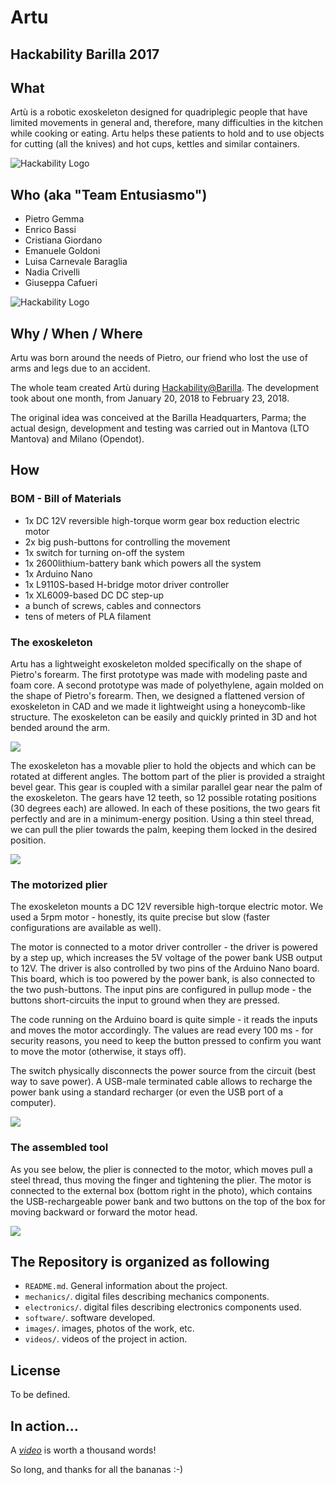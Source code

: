 # Artu
## Hackability Barilla 2017

## What
Artù is a robotic exoskeleton designed for quadriplegic people that have limited movements in general and, therefore, many difficulties in the kitchen while cooking or eating. Artu helps these patients to hold and to use objects for cutting (all the knives) and hot cups, kettles and similar containers.

![Hackability Logo](images/logo.png)

## Who (aka "Team Entusiasmo")

* Pietro Gemma
* Enrico Bassi
* Cristiana Giordano
* Emanuele Goldoni
* Luisa Carnevale Baraglia
* Nadia Crivelli
* Giuseppa Cafueri

![Hackability Logo](images/team.jpg)

## Why / When / Where

Artu was born around the needs of Pietro, our friend who lost the use of arms and legs due to an accident.

The whole team created Artù during [Hackability@Barilla](http://www.hackability.it/hackabilitybarilla/). The development took about one month, from January 20, 2018 to February 23, 2018.

The original idea was conceived at the Barilla Headquarters, Parma; the actual design, development and testing was carried out in Mantova (LTO Mantova) and Milano (Opendot).

## How

### BOM - Bill of Materials

* 1x DC 12V reversible high-torque worm gear box reduction electric motor
* 2x big push-buttons for controlling the movement
* 1x switch for turning on-off the system
* 1x 2600lithium-battery bank which powers all the system 
* 1x Arduino Nano
* 1x L9110S-based H-bridge motor driver controller 
* 1x XL6009-based DC DC step-up
* a bunch of screws, cables and connectors
* tens of meters of PLA filament

### The exoskeleton

Artu has a lightweight exoskeleton molded specifically on the shape of Pietro's forearm.
The first prototype was made with modeling paste and foam core. A second prototype was made of polyethylene, again molded on the shape of Pietro's forearm.
Then, we designed a flattened version of exoskeleton in CAD and we made it lightweight using a honeycomb-like structure. The exoskeleton can be easily and quickly printed in 3D and hot bended around the arm.

![](images/hotbending3.jpg)

The exoskeleton has a movable plier to hold the objects and which can be rotated at different angles.
The bottom part of the plier is provided a straight bevel gear. This gear is coupled with a similar parallel gear near the palm of the exoskeleton. The gears have 12 teeth, so 12 possible rotating positions (30 degrees each) are allowed. In each of these positions, the two gears fit perfectly and are in a minimum-energy position. Using a thin steel thread, we can pull the plier towards the palm, keeping them locked in the desired position.

![](images/plier1.png)

### The motorized plier

The exoskeleton mounts a DC 12V reversible high-torque electric motor. We used a 5rpm motor - honestly, its quite precise but slow (faster configurations are available as well). 

The motor is connected to a motor driver controller - the driver is powered by a step up, which increases the 5V voltage of the power bank USB output to 12V. The driver is also controlled by two pins of the Arduino Nano board. This board, which is too powered by the power bank, is also connected to the two push-buttons. The input pins are configured in pullup mode - the buttons short-circuits the input to ground when they are pressed.

The code running on the Arduino board is quite simple - it reads the inputs and moves the motor accordingly. The values are read every 100 ms - for security reasons, you need to keep the button pressed to confirm you want to move the motor (otherwise, it stays off).

The switch physically disconnects the power source from the circuit (best way to save power). A USB-male terminated cable allows to recharge the power bank using a standard recharger (or even the USB port of a computer).

![](electronics/artu_bb.png)

### The assembled tool

As you see below, the plier is connected to the motor, which moves pull a steel thread, thus moving the finger and tightening the plier. The motor is connected to the external box (bottom right in the photo), which contains the USB-rechargeable power bank and two buttons on the top of the box for moving backward or forward the motor head.

![](images/assembled1.png)

## The Repository is organized as following

 - `README.md`. General information about the project.
 - `mechanics/`. digital files describing mechanics components.
 - `electronics/`.  digital files describing electronics components used.
 - `software/`. software developed.
 - `images/`. images, photos of the work, etc.
 - `videos/`. videos of the project in action.

## License

To be defined.


## In action...

A *[video](https://raw.githubusercontent.com/emanueleg/HackabilityBarilla17-Artu/master/videos/inaction.mp4)* is worth a thousand words!

So long, and thanks for all the bananas :-)
